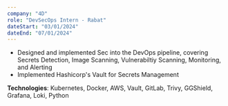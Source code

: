 ```yaml
---
company: "4D"
role: "DevSecOps Intern - Rabat"
dateStart: "03/01/2024"
dateEnd: "07/01/2024"
---
```


- Designed and implemented Sec into the DevOps pipeline, covering Secrets Detection, Image Scanning, Vulnerabiltiy Scanning, Monitoring, and Alerting
- Implemented Hashicorp's Vault for Secrets Management

**Technologies**: Kubernetes, Docker, AWS, Vault, GitLab, Trivy, GGShield, Grafana, Loki, Python